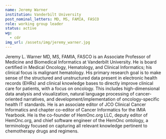 ```yaml
---
name: Jeremy Warner
institution: Vanderbilt University
post_nominal_letters: MD, MS, FAMIA, FASCO
role: working group leader
status: active
wg:
  - cdr
img_url: /assets/img/jeremy_warner.jpg
---
```

Jeremy L. Warner MD, MS, FAMIA, FASCO is an Associate Professor of Medicine and Biomedical Informatics at Vanderbilt University. He is board certified in Medical Oncology, Hematology, and Clinical Informatics; his clinical focus is malignant hematology. His primary research goal is to make sense of the structured and unstructured data present in electronic health records (EHRs) and clinical knowledge bases to directly improve clinical care for patients, with a focus on oncology. This includes high-dimensional data analysis and visualization, natural language processing of cancer-oriented narratives, and development/implementation of oncology-specific health IT standards. He is an associate editor of JCO Clinical Cancer Informatics and chapter co-editor of Cancer Informatics for the IMIA Yearbook. He is the co-founder of HemOnc.org LLC, deputy editor of HemOnc.org, and chief software engineer of the HemOnc ontology, a terminology focused on capturing all relevant knowledge pertinent to chemotherapy drugs and regimens.